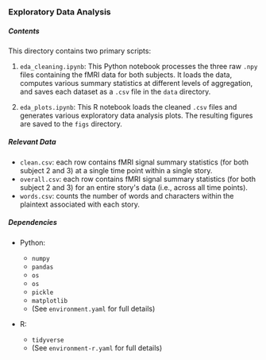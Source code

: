### Exploratory Data Analysis

##### Contents
This directory contains two primary scripts:

1. `eda_cleaning.ipynb`: This Python notebook processes the three raw `.npy` files containing the fMRI data for both subjects. It loads the data, computes various summary statistics at different levels of aggregation, and saves each dataset as a `.csv` file in the `data` directory.
   
2. `eda_plots.ipynb`: This R notebook loads the cleaned `.csv` files and generates various exploratory data analysis plots. The resulting figures are saved to the `figs` directory.

##### Relevant Data

- `clean.csv`: each row contains fMRI signal summary statistics (for both subject 2 and 3) at a single time point within a single story.
- `overall.csv`: each row contains fMRI signal summary statistics (for both subject 2 and 3) for an entire story's data (i.e., across all time points).
- `words.csv`: counts the number of words and characters within the plaintext associated with each story.

##### Dependencies

- Python: 
  - `numpy`
  - `pandas`
  - `os`
  - `os`
  - `pickle`
  - `matplotlib`
  - (See `environment.yaml` for full details)
 
- R: 
  - `tidyverse`
  - (See `environment-r.yaml` for full details)
